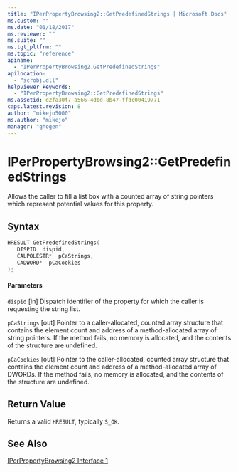 ```yaml
---
title: "IPerPropertyBrowsing2::GetPredefinedStrings | Microsoft Docs"
ms.custom: ""
ms.date: "01/18/2017"
ms.reviewer: ""
ms.suite: ""
ms.tgt_pltfrm: ""
ms.topic: "reference"
apiname:
  - "IPerPropertyBrowsing2.GetPredefinedStrings"
apilocation:
  - "scrobj.dll"
helpviewer_keywords:
  - "IPerPropertyBrowsing2::GetPredefinedStrings"
ms.assetid: d2fa30f7-a566-4dbd-8b47-ffdc00419771
caps.latest.revision: 8
author: "mikejo5000"
ms.author: "mikejo"
manager: "ghogen"
---
```

# IPerPropertyBrowsing2::GetPredefinedStrings
Allows the caller to fill a list box with a counted array of string pointers which represent potential values for this property.

## Syntax

```cpp
HRESULT GetPredefinedStrings(
   DISPID  dispid,
   CALPOLESTR*  pCaStrings,
   CADWORD*  pCaCookies
);
```

#### Parameters
 `dispid`
 [in] Dispatch identifier of the property for which the caller is requesting the string list.

 `pCaStrings`
 [out] Pointer to a caller-allocated, counted array structure that contains the element count and address of a method-allocated array of string pointers. If the method fails, no memory is allocated, and the contents of the structure are undefined.

 `pCaCookies`
 [out] Pointer to the caller-allocated, counted array structure that contains the element count and address of a method-allocated array of DWORDs. If the method fails, no memory is allocated, and the contents of the structure are undefined.

## Return Value
 Returns a valid `HRESULT`, typically `S_OK`.

## See Also
 [IPerPropertyBrowsing2 Interface 1](../../winscript/reference/iperpropertybrowsing2-interface-1.md)
